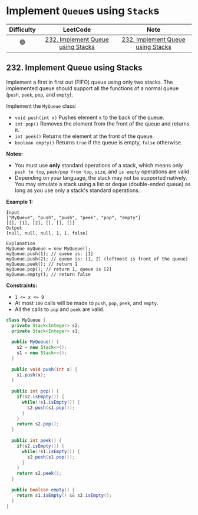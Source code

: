 # Implement `Queue`s using `Stack`s

| Difficulty |                           LeetCode                           | Note |
| :--------: | :----------------------------------------------------------: | :--: |
|     🟢      | [232. Implement Queue using Stacks](https://leetcode.com/problems/implement-queue-using-stacks/) |[232. Implement Queue using Stacks](#232-implement-queue-using-stacks)      |

## 232. Implement Queue using Stacks

Implement a first in first out (FIFO) queue using only two stacks. The implemented queue should support all the functions of a normal queue (`push`, `peek`, `pop`, and `empty`).

Implement the `MyQueue` class:

- `void push(int x)` Pushes element x to the back of the queue.
- `int pop()` Removes the element from the front of the queue and returns it.
- `int peek()` Returns the element at the front of the queue.
- `boolean empty()` Returns `true` if the queue is empty, `false` otherwise.

**Notes:**

- You must use **only** standard operations of a stack, which means only `push to top`, `peek/pop from top`, `size`, and `is empty` operations are valid.
- Depending on your language, the stack may not be supported natively. You may simulate a stack using a list or deque (double-ended queue) as long as you use only a stack's standard operations.

 

**Example 1:**

```
Input
["MyQueue", "push", "push", "peek", "pop", "empty"]
[[], [1], [2], [], [], []]
Output
[null, null, null, 1, 1, false]

Explanation
MyQueue myQueue = new MyQueue();
myQueue.push(1); // queue is: [1]
myQueue.push(2); // queue is: [1, 2] (leftmost is front of the queue)
myQueue.peek(); // return 1
myQueue.pop(); // return 1, queue is [2]
myQueue.empty(); // return false
```

 

**Constraints:**

- `1 <= x <= 9`
- At most `100` calls will be made to `push`, `pop`, `peek`, and `empty`.
- All the calls to `pop` and `peek` are valid.

```java
class MyQueue {
  private Stack<Integer> s2;
  private Stack<Integer> s1;
  
  public MyQueue() {
    s2 = new Stack<>();
    s1 = new Stack<>();
  }
  
  public void push(int x) {
    s1.push(x);
  }
  
  public int pop() {
    if(s2.isEmpty()) {
      while(!s1.isEmpty()) {
        s2.push(s1.pop());
      }
    }
    return s2.pop();
  }
  
  public int peek() {
    if(s2.isEmpty()) {
      while(!s1.isEmpty()) {
        s2.push(s1.pop());
      }
    }
    return s2.peek();
  }
  
  public boolean empty() {
    return s1.isEmpty() && s2.isEmpty();
  }
}
```

